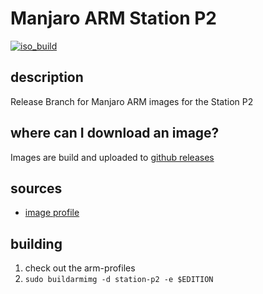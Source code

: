 # Manjaro ARM Station P2
[![iso_build](https://github.com/manjaro-arm/station-p2-images/workflows/image_build_all/badge.svg)](https://github.com/manjaro-arm/station-m2-images/actions)

## description

Release Branch for Manjaro ARM images for the Station P2

## where can I download an image?

Images are build and uploaded to [github releases](https://github.com/manjaro-arm/station-p2-images/releases)

## sources

- [image profile](https://gitlab.manjaro.org/manjaro-arm/applications/arm-profiles)

## building

1. check out the arm-profiles
2. `sudo buildarmimg -d station-p2 -e $EDITION`
